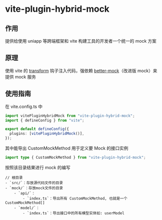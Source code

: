 # vite-plugin-hybrid-mock

## 作用

提供给使用 uniapp 等跨端框架和 vite 构建工具的开发者一个统一的 mock 方案

## 原理

使用 vite 的 [transform](https://rollupjs.org/plugin-development/#transform) 钩子注入代码，强依赖 [better-mock](https://www.npmjs.com/package/better-mock)（改进版 mock）来提供 mock 服务

## 使用指南

在 vite.config.ts 中

```ts
import vitePluginHybridMock from "vite-plugin-hybrid-mock";
import { defineConfig } from "vite";

export default defineConfig({
  plugins: [vitePluginHybridMock()],
});
```

其中能导出 CustomMockMethod 用于定义要 Mock 的接口实例

```ts
import type { CustomMockMethod } from "vite-plugin-hybrid-mock";
```

按照该目录结果进行 mock 的编写

```
// 根目录
- `src/`：存放源代码文件的目录
- `mock/`：存放mock文件的目录
    - `api/`：
        - `index.ts`：导出所有 CustomMockMethod, 也就是一个CustomMockMethod[]
    - `model/`：
        - `index.ts`：导出接口中的所有模型实体如: userModel
```
